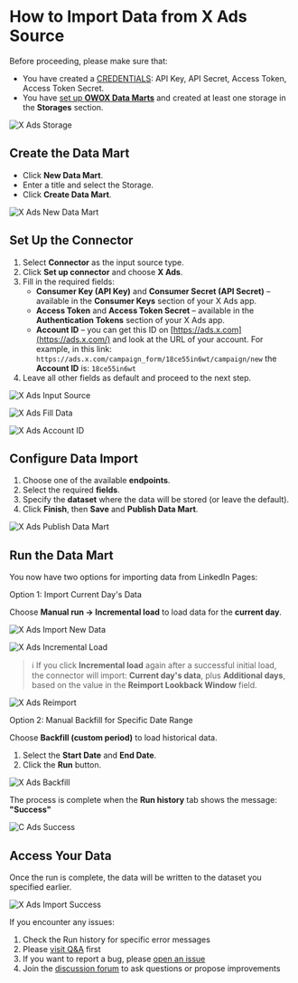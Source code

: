 # How to Import Data from X Ads Source

Before proceeding, please make sure that:

- You have created a [CREDENTIALS](CREDENTIALS): API Key, API Secret, Access Token, Access Token Secret.  
- You have [set up **OWOX Data Marts**](https://docs.owox.com/docs/getting-started/quick-start/) and created at least one storage in the **Storages** section.

![X Ads Storage](res/x_ads_storage.png)

## Create the Data Mart

- Click **New Data Mart**.
- Enter a title and select the Storage.
- Click **Create Data Mart**.

![X Ads New Data Mart](res/x_ads_newdatamart.png)

## Set Up the Connector

1. Select **Connector** as the input source type.  
2. Click **Set up connector** and choose **X Ads**.  
3. Fill in the required fields:  
   - **Consumer Key (API Key)** and **Consumer Secret (API Secret)** – available in the **Consumer Keys** section of your X Ads app.  
   - **Access Token** and **Access Token Secret** – available in the **Authentication Tokens** section of your X Ads app.  
   - **Account ID** – you can get this ID on [https://ads.x.com](https://ads.x.com/) and look at the URL of your account. For example, in this link: `https://ads.x.com/campaign_form/18ce55in6wt/campaign/new` the **Account ID** is: `18ce55in6wt`
4. Leave all other fields as default and proceed to the next step.  

![X Ads Input Source](res/x_ads_connector.png)

![X Ads Fill Data](res/x_ads_filldata.png)

![X Ads Account ID](res/x_ads_account.png)

## Configure Data Import

1. Choose one of the available **endpoints**.  
2. Select the required **fields**.  
3. Specify the **dataset** where the data will be stored (or leave the default).  
4. Click **Finish**, then **Save** and **Publish Data Mart**.

![X Ads Publish Data Mart](res/x_ads_publish.png)

## Run the Data Mart

You now have two options for importing data from LinkedIn Pages:  

Option 1: Import Current Day's Data

Choose **Manual run → Incremental load** to load data for the **current day**.

![X Ads Import New Data](res/x_ads_incremental.png)

![X Ads Incremental Load](res/x_ads_currentday.png)

> ℹ️ If you click **Incremental load** again after a successful initial load,  
> the connector will import: **Current day's data**, plus **Additional days**, based on the value in the **Reimport Lookback Window** field.

![X Ads Reimport](res/x_ads_reimportwindow.png)

Option 2: Manual Backfill for Specific Date Range

Choose **Backfill (custom period)** to load historical data.  

1. Select the **Start Date** and **End Date**.
2. Click the **Run** button.

![X Ads Backfill](res/x_ads_daterange.png)

The process is complete when the **Run history** tab shows the message:  
**"Success"**  

![C Ads Success](res/x_ads_successrun.png)

## Access Your Data

Once the run is complete, the data will be written to the dataset you specified earlier.

![X Ads Import Success](res/xads_gbq.png)

If you encounter any issues:

1. Check the Run history for specific error messages
2. Please [visit Q&A](https://github.com/OWOX/owox-data-marts/discussions/categories/q-a) first
3. If you want to report a bug, please [open an issue](https://github.com/OWOX/owox-data-marts/issues)
4. Join the [discussion forum](https://github.com/OWOX/owox-data-marts/discussions) to ask questions or propose improvements
